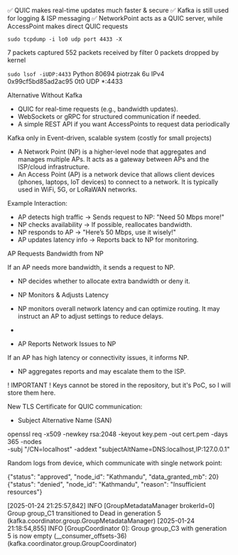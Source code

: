 
✅ QUIC makes real-time updates much faster & secure
✅ Kafka is still used for logging & ISP messaging
✅ NetworkPoint acts as a QUIC server, while AccessPoint makes direct QUIC requests

`sudo tcpdump -i lo0 udp port 4433 -X`

7 packets captured
552 packets received by filter
0 packets dropped by kernel

`
sudo lsof -iUDP:4433
`
Python  80694 piotrzak    6u  IPv4 0x99cf5bd85ad2ac95      0t0  UDP *:4433


Alternative Without Kafka
- QUIC for real-time requests (e.g., bandwidth updates).
- WebSockets or gRPC for structured communication if needed.
- A simple REST API if you want AccessPoints to request data periodically

Kafka only in Event-driven, scalable system (costly for small projects)

- A Network Point (NP) is a higher-level node that aggregates and manages multiple APs. It acts as a gateway between APs and the ISP/cloud infrastructure.
- An Access Point (AP) is a network device that allows client devices (phones, laptops, IoT devices) to connect to a network. It is typically used in WiFi, 5G, or LoRaWAN networks.


Example Interaction:
- AP detects high traffic → Sends request to NP: "Need 50 Mbps more!"
- NP checks availability → If possible, reallocates bandwidth.
- NP responds to AP → "Here’s 50 Mbps, use it wisely!"
- AP updates latency info → Reports back to NP for monitoring.


AP Requests Bandwidth from NP

If an AP needs more bandwidth, it sends a request to NP.
- NP decides whether to allocate extra bandwidth or deny it.
- NP Monitors & Adjusts Latency

- NP monitors overall network latency and can optimize routing.
It may instruct an AP to adjust settings to reduce delays.
- 
- AP Reports Network Issues to NP

If an AP has high latency or connectivity issues, it informs NP.
- NP aggregates reports and may escalate them to the ISP.


! IMPORTANT ! 
Keys cannot be stored in the repository, but it's PoC, so I will store them here.

New TLS Certificate for QUIC communication:

- Subject Alternative Name (SAN)

openssl req -x509 -newkey rsa:2048 -keyout key.pem -out cert.pem -days 365 -nodes \
-subj "/CN=localhost" -addext "subjectAltName=DNS:localhost,IP:127.0.0.1"


Random logs from device, which communicate with single network point:

{"status": "approved", "node_id": "Kathmandu", "data_granted_mb": 20}
{"status": "denied", "node_id": "Kathmandu", "reason": "Insufficient resources"}

[2025-01-24 21:25:57,842] INFO [GroupMetadataManager brokerId=0] Group group_C1 transitioned to Dead in generation 5 (kafka.coordinator.group.GroupMetadataManager)
[2025-01-24 21:18:54,855] INFO [GroupCoordinator 0]: Group group_C3 with generation 5 is now empty (__consumer_offsets-36) (kafka.coordinator.group.GroupCoordinator)
